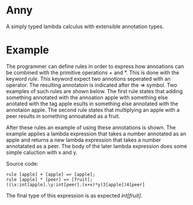 Anny
====

A simply typed lambda calculus with extensible annotation types.


Example
=====

The programmer can define rules in order to express how annoations can be combined with the primitive operations + and \*. This is done with the keyword _rule_.
This keyword expect two annotions seperated with an operator. The resulting annotatoin is indicated after the _=>_ symbol. Two examples of such rules are shown below. The first rule states that adding something annotated with the annoation apple with something else anotated with the tag apple esults in something else annotated with the annotaion apple. The second rule states that multiplying an apple with a peer results in something annoatated as a fruit. 

After these rules an example of using these annotations is shown. The example applies a lambda expression that takes a number annotated as an apple and returns a new lambda expression that takes a number annotatated as a peer. The body of the later lambda expression does some simple caluction with x and y.   

Source code:
````
rule [apple] + [apple] => [apple];
rule [apple] * [peer] => [fruit];
((\x:int[apple].\y:int[peer].(x+x)*y)3[apple])4[peer]
````


The final type of this expression is as expected _int[fruit]_.




